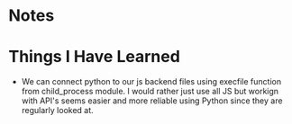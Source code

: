 # Notes

# Things I Have Learned

* We can connect python to our js backend files using execfile function from child_process module. I would rather just use all JS but workign with API's seems easier and more reliable using Python since they are regularly looked at. 